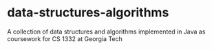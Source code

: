 # data-structures-algorithms

A collection of data structures and algorithms implemented in Java as coursework for CS 1332 at Georgia Tech